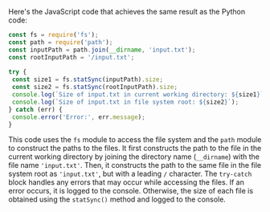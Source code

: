 Here's the JavaScript code that achieves the same result as the Python code:
```javascript
const fs = require('fs');
const path = require('path');
const inputPath = path.join(__dirname, 'input.txt');
const rootInputPath = '/input.txt';
 
try {
 const size1 = fs.statSync(inputPath).size;
 const size2 = fs.statSync(rootInputPath).size;
 console.log(`Size of input.txt in current working directory: ${size1}`);
 console.log(`Size of input.txt in file system root: ${size2}`);
} catch (err) {
 console.error('Error:', err.message);
}
```
This code uses the `fs` module to access the file system and the `path` module to construct the paths to the files. It first constructs the path to the file in the current working directory by joining the directory name (`__dirname`) with the file name `'input.txt'`. Then, it constructs the path to the same file in the file system root as `'input.txt'`, but with a leading `/` character. 
The `try-catch` block handles any errors that may occur while accessing the files. If an error occurs, it is logged to the console. Otherwise, the size of each file is obtained using the `statSync()` method and logged to the console.

